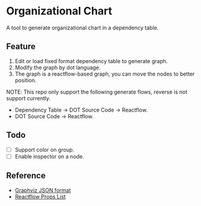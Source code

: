 # Organizational Chart

A tool to generate organizational chart in a dependency table.

## Feature

1. Edit or load fixed format dependency table to generate graph.
2. Modify the graph by dot language.
3. The graph is a reactflow-based graph, you can move the nodes to better position.

NOTE: This repo only support the following generate flows, reverse is not support currently.

- Dependency Table -> DOT Source Code -> Reactflow.
- DOT Source Code -> Reactflow.

## Todo

- [ ] Support color on group.
- [ ] Enable inspector on a node.

## Reference

- [Graphviz JSON format](https://graphviz.org/docs/outputs/json/)
- [Reactflow Props List](https://reactflow.dev/docs/api/react-flow-props/)
